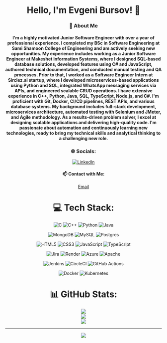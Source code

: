 <div align="center">

# Hello, I'm Evgeni Bursov! 👋

### 💫 About Me
<h4>I'm a highly motivated Junior Software Engineer with over a year of professional experience. I completed my BSc in Software Engineering at Sami Shamoon College of Engineering and am actively seeking new opportunities.
My experience includes working as a Junior Software Engineer at Makeshet Information Systems, where I designed SQL-based database solutions, developed features using C# and JavaScript, authored technical documentation, and conducted manual testing and QA processes. Prior to that, I worked as a Software Engineer Intern at Sirclez.ai startup, where I developed microservices-based applications using Python and SQL, integrated WhatsApp messaging services via APIs, and engineered scalable CRUD operations.
I have extensive experience in C++, Python, Java, SQL, TypeScript, Node.js, and C#. I'm proficient with Git, Docker, CI/CD pipelines, REST APIs, and various database systems. My background includes full-stack development, microservices architecture, automated testing with Selenium and JMeter, and Agile methodology.
As a results-driven problem solver, I excel at designing scalable applications and delivering high-quality code. I'm passionate about automation and continuously learning new technologies, ready to bring my technical skills and analytical thinking to a challenging new role.</h4>

### 🌐 Socials:
[![LinkedIn](https://img.shields.io/badge/LinkedIn-%230077B5.svg?logo=linkedin&logoColor=white)](https://www.linkedin.com/in/evgeni-bursov-software-engineering/) 

#### 📫 Contact with Me:
[Email](mailto:evbu.w0@gmail.com) 

# 💻 Tech Stack:
![C](https://img.shields.io/badge/c-%2300599C.svg?style=for-the-badge&logo=c&logoColor=white) ![C++](https://img.shields.io/badge/c++-%2300599C.svg?style=for-the-badge&logo=c%2B%2B&logoColor=white) ![Python](https://img.shields.io/badge/python-3670A0?style=for-the-badge&logo=python&logoColor=ffdd54) ![Java](https://img.shields.io/badge/java-%23ED8B00.svg?style=for-the-badge&logo=java&logoColor=white)<br>

![MongoDB](https://img.shields.io/badge/MongoDB-%234ea94b.svg?style=for-the-badge&logo=mongodb&logoColor=white) ![MySQL](https://img.shields.io/badge/mysql-%2300f.svg?style=for-the-badge&logo=mysql&logoColor=white) ![Postgres](https://img.shields.io/badge/postgres-%23316192.svg?style=for-the-badge&logo=postgresql&logoColor=white)<br>

![HTML5](https://img.shields.io/badge/html5-%23E34F26.svg?style=for-the-badge&logo=html5&logoColor=white) ![CSS3](https://img.shields.io/badge/css3-%231572B6.svg?style=for-the-badge&logo=css3&logoColor=white) ![JavaScript](https://img.shields.io/badge/javascript-%23323330.svg?style=for-the-badge&logo=javascript&logoColor=%23F7DF1E) ![TypeScript](https://img.shields.io/badge/typescript-%23007ACC.svg?style=for-the-badge&logo=typescript&logoColor=white)<br>

![Jira](https://img.shields.io/badge/jira-%230A0FFF.svg?style=for-the-badge&logo=jira&logoColor=white) ![Render](https://img.shields.io/badge/Render-%46E3B7.svg?style=for-the-badge&logo=render&logoColor=white) ![Azure](https://img.shields.io/badge/azure-%230072C6.svg?style=for-the-badge&logo=microsoftazure&logoColor=white) ![Apache](https://img.shields.io/badge/apache-%23D42029.svg?style=for-the-badge&logo=apache&logoColor=white)<br>

![Jenkins](https://img.shields.io/badge/jenkins-%232C5263.svg?style=for-the-badge&logo=jenkins&logoColor=white) ![CircleCI](https://img.shields.io/badge/circleci-%23161616.svg?style=for-the-badge&logo=circleci&logoColor=white) ![GitHub Actions](https://img.shields.io/badge/github%20actions-%232671E5.svg?style=for-the-badge&logo=githubactions&logoColor=white)<br>

![Docker](https://img.shields.io/badge/docker-%230db7ed.svg?style=for-the-badge&logo=docker&logoColor=white) ![Kubernetes](https://img.shields.io/badge/kubernetes-%23326ce5.svg?style=for-the-badge&logo=kubernetes&logoColor=white)

# 📊 GitHub Stats:
<img src="https://github-readme-stats.vercel.app/api?username=EvgeniBursov&theme=dark&hide_border=false&include_all_commits=true&count_private=true" /><br/>
<img src="https://github-readme-streak-stats.herokuapp.com/?user=EvgeniBursov&theme=dark&hide_border=false" /><br/>
<img src="https://github-readme-stats.vercel.app/api/top-langs/?username=EvgeniBursov&theme=dark&hide_border=false&include_all_commits=true&count_private=true&layout=compact" />

---
[![](https://visitcount.itsvg.in/api?id=EvgeniBursov&icon=6&color=0)](https://visitcount.itsvg.in)

</div>

<!-- Proudly created with GPRM ( https://gprm.itsvg.in ) -->

